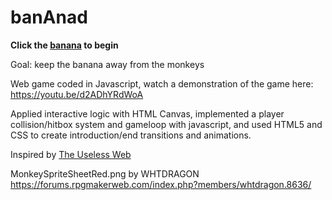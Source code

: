 # banAnad
**Click the [banana](https://bananad.000webhostapp.com/) to begin**

Goal: keep the banana away from the monkeys

Web game coded in Javascript, watch a demonstration of the game here:
https://youtu.be/d2ADhYRdWoA

Applied interactive logic with HTML Canvas, implemented a player collision/hitbox system and gameloop with javascript, and used HTML5 and CSS to create introduction/end transitions and animations.


Inspired by [The Useless Web](https://theuselessweb.com/) 

MonkeySpriteSheetRed.png by WHTDRAGON https://forums.rpgmakerweb.com/index.php?members/whtdragon.8636/
